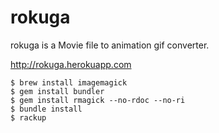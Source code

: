 # rokuga

rokuga is a Movie file to animation gif converter.

<http://rokuga.herokuapp.com>

```
$ brew install imagemagick
$ gem install bundler
$ gem install rmagick --no-rdoc --no-ri
$ bundle install
$ rackup
```

